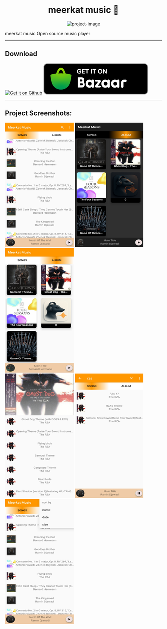 <h1 align="center" id="title">meerkat music 🎵</h1>

<p align="center"><img src="https://socialify.git.ci/companymeerkats/meerkatMusic/image?font=Bitter&amp;forks=1&amp;issues=1&amp;logo=https%3A%2F%2Fraw.githubusercontent.com%2Fcompanymeerkats%2FmeerkatMusic%2Frefs%2Fheads%2Fmaster%2FreadMe%2Ficon.png&amp;name=1&amp;pattern=Circuit+Board&amp;pulls=1&amp;stargazers=1&amp;theme=Dark" alt="project-image"></p>

<p id="description">meerkat music Open source music player</p>
<hr></hr>
<h2 tabindex="-1" class="heading-element" dir="auto">Download</h2>
<p dir="auto"><a href="https://raw.githubusercontent.com/companymeerkats/meerkatMusic/refs/heads/master/java/app/release/app-release.apk"><img src="https://github.com/gokadzev/Musify/raw/master/repository_files/get-it-on-github.png" alt="Get it on Github" height="80" style="max-width: 100%; height: auto; max-height: 80px;"></a>
<a href="https://cafebazaar.ir/app/ir.companymeerkats.myapplication" rel="nofollow"><img src="https://raw.githubusercontent.com/companymeerkats/meerkatMusic/refs/heads/master/readMe/get-cafebazaar-en.png" alt="Get it on Fdroid" height="60" data-canonical-src="https://fdroid.gitlab.io/artwork/badge/get-it-on.png" style="max-width: 100%; height: auto; max-height: 100px;"></a></p>
<hr></hr>
<h2>Project Screenshots:</h2>
<div id="img-wrap">
<img src="https://raw.githubusercontent.com/companymeerkats/meerkatMusic/refs/heads/master/readMe/Screenshot/listSong.jpg" alt="project-screenshot" width="220" height="400/">

<img src="https://raw.githubusercontent.com/companymeerkats/meerkatMusic/refs/heads/master/readMe/Screenshot/listAlbumDark.jpg" alt="project-screenshot" width="220" height="400/">

<img src="https://raw.githubusercontent.com/companymeerkats/meerkatMusic/refs/heads/master/readMe/Screenshot/listAlbum.jpg" alt="project-screenshot" width="220" height="400/">
</div>
<div id="img-wrap">
<img src="https://raw.githubusercontent.com/companymeerkats/meerkatMusic/refs/heads/master/readMe/Screenshot/album.jpg" alt="project-screenshot" width="220" height="400/">

<img src="https://raw.githubusercontent.com/companymeerkats/meerkatMusic/refs/heads/master/readMe/Screenshot/serch.jpg" alt="project-screenshot" width="220" height="400/">

<img src="https://raw.githubusercontent.com/companymeerkats/meerkatMusic/refs/heads/master/readMe/Screenshot/sortBy.jpg" alt="project-screenshot" width="220" height="400/">
</div>
